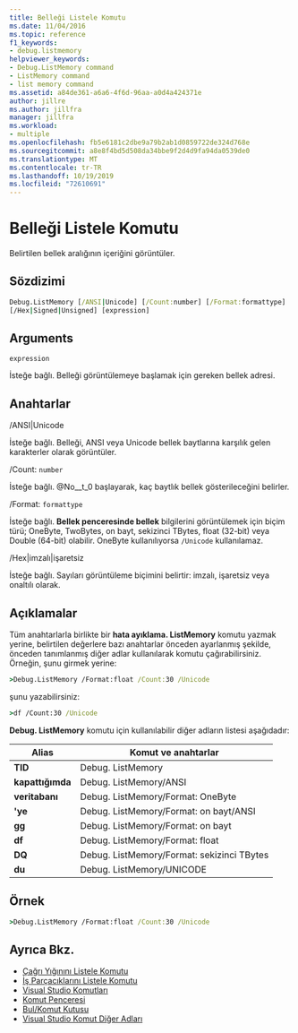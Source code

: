 ```yaml
---
title: Belleği Listele Komutu
ms.date: 11/04/2016
ms.topic: reference
f1_keywords:
- debug.listmemory
helpviewer_keywords:
- Debug.ListMemory command
- ListMemory command
- list memory command
ms.assetid: a84de361-a6a6-4f6d-96aa-a0d4a424371e
author: jillre
ms.author: jillfra
manager: jillfra
ms.workload:
- multiple
ms.openlocfilehash: fb5e6181c2dbe9a79b2ab1d0859722de324d768e
ms.sourcegitcommit: a8e8f4bd5d508da34bbe9f2d4d9fa94da0539de0
ms.translationtype: MT
ms.contentlocale: tr-TR
ms.lasthandoff: 10/19/2019
ms.locfileid: "72610691"
---
```

# <a name="list-memory-command"></a>Belleği Listele Komutu
Belirtilen bellek aralığının içeriğini görüntüler.

## <a name="syntax"></a>Sözdizimi

```cmd
Debug.ListMemory [/ANSI|Unicode] [/Count:number] [/Format:formattype]
[/Hex|Signed|Unsigned] [expression]
```

## <a name="arguments"></a>Arguments
`expression`

İsteğe bağlı. Belleği görüntülemeye başlamak için gereken bellek adresi.

## <a name="switches"></a>Anahtarlar
/ANSI&#124;Unicode

İsteğe bağlı. Belleği, ANSI veya Unicode bellek baytlarına karşılık gelen karakterler olarak görüntüler.

/Count: `number`

İsteğe bağlı. @No__t_0 başlayarak, kaç baytlık bellek gösterileceğini belirler.

/Format: `formattype`

İsteğe bağlı. **Bellek penceresinde bellek** bilgilerini görüntülemek için biçim türü; OneByte, TwoBytes, on bayt, sekizinci TBytes, float (32-bit) veya Double (64-bit) olabilir. OneByte kullanılıyorsa `/Unicode` kullanılamaz.

/Hex&#124;imzalı&#124;işaretsiz

İsteğe bağlı. Sayıları görüntüleme biçimini belirtir: imzalı, işaretsiz veya onaltılı olarak.

## <a name="remarks"></a>Açıklamalar
Tüm anahtarlarla birlikte bir **hata ayıklama. ListMemory** komutu yazmak yerine, belirtilen değerlere bazı anahtarlar önceden ayarlanmış şekilde, önceden tanımlanmış diğer adlar kullanılarak komutu çağırabilirsiniz. Örneğin, şunu girmek yerine:

```cmd
>Debug.ListMemory /Format:float /Count:30 /Unicode
```

şunu yazabilirsiniz:

```cmd
>df /Count:30 /Unicode
```

**Debug. ListMemory** komutu için kullanılabilir diğer adların listesi aşağıdadır:

|Alias|Komut ve anahtarlar|
|-----------| - |
|**TID**|Debug. ListMemory|
|**kapattığımda**|Debug. ListMemory/ANSI|
|**veritabanı**|Debug. ListMemory/Format: OneByte|
|**'ye**|Debug. ListMemory/Format: on bayt/ANSI|
|**gg**|Debug. ListMemory/Format: on bayt|
|**df**|Debug. ListMemory/Format: float|
|**DQ**|Debug. ListMemory/Format: sekizinci TBytes|
|**du**|Debug. ListMemory/UNICODE|

## <a name="example"></a>Örnek

```cmd
>Debug.ListMemory /Format:float /Count:30 /Unicode
```

## <a name="see-also"></a>Ayrıca Bkz.

- [Çağrı Yığınını Listele Komutu](../../ide/reference/list-call-stack-command.md)
- [İş Parçacıklarını Listele Komutu](../../ide/reference/list-threads-command.md)
- [Visual Studio Komutları](../../ide/reference/visual-studio-commands.md)
- [Komut Penceresi](../../ide/reference/command-window.md)
- [Bul/Komut Kutusu](../../ide/find-command-box.md)
- [Visual Studio Komut Diğer Adları](../../ide/reference/visual-studio-command-aliases.md)